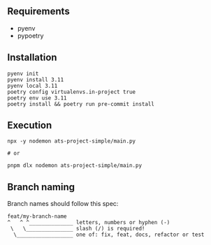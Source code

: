 ## Requirements
- pyenv
- pypoetry

## Installation
```shell
pyenv init
pyenv install 3.11
pyenv local 3.11
poetry config virtualenvs.in-project true
poetry env use 3.11
poetry install && poetry run pre-commit install
```

## Execution
```shell
npx -y nodemon ats-project-simple/main.py

# or

pnpm dlx nodemon ats-project-simple/main.py
```

## Branch naming
Branch names should follow this spec:
```
feat/my-branch-name
^   ^ ^______________ letters, numbers or hyphen (-)
 \   \_______________ slash (/) is required!
  \__________________ one of: fix, feat, docs, refactor or test
```
